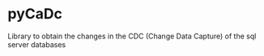 # pyCaDc
Library to obtain the changes in the CDC (Change Data Capture) of the sql server databases
